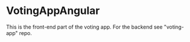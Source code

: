 # VotingAppAngular

This is the front-end part of the voting app. For the backend see "voting-app" repo.
